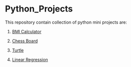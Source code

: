 # Python_Projects

This repository contain collection of python mini projects are:

1. [BMI Calculator](https://github.com/SRIVITHYA-27/Python_Mini_Projects/blob/main/BMI%20CALCULATOR.py)

2. [Chess Board](https://github.com/SRIVITHYA-27/Python_Mini_Projects/blob/main/Chess%20Board.py)

3. [Turtle](https://github.com/SRIVITHYA-27/Python_Mini_Projects/blob/main/Python%20Turtle.ipynb)

4. [Linear Regression](https://github.com/SRIVITHYA-27/Python_Mini_Projects/blob/main/Linear%20Regression%20Prediction%20Probability.ipynb)
